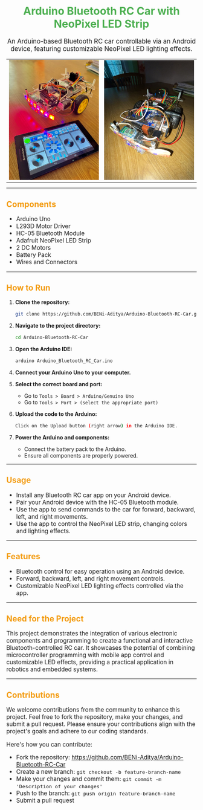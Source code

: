 <!-- README.md -->

<h1 align="center" style="color: #4CAF50;">Arduino Bluetooth RC Car with NeoPixel LED Strip</h1>

<p align="center" style="font-size: 1.2em;">An Arduino-based Bluetooth RC car controllable via an Android device, featuring customizable NeoPixel LED lighting effects.</p>

<!-- Images side by side -->
<p align="center">
    <table>
        <tr>
            <td><img src="RC Car images and videos/IMG_8977.jpg" alt="RC Car" width="400"/></td>
            <td><img src="RC Car images and videos/IMG_0090.jpg" alt="RC Car" width="400"/></td>
        </tr>
    </table>
</p>

---


<h2 style="color: #f39c12;">Components</h2>
<ul style="font-size: 1.1em;">
    <li>Arduino Uno</li>
    <li>L293D Motor Driver</li>
    <li>HC-05 Bluetooth Module</li>
    <li>Adafruit NeoPixel LED Strip</li>
    <li>2 DC Motors</li>
    <li>Battery Pack</li>
    <li>Wires and Connectors</li>
</ul>

---

<h2 style="color: #f39c12;">How to Run</h2>

1. **Clone the repository:**

    ```sh
    git clone https://github.com/BENi-Aditya/Arduino-Bluetooth-RC-Car.git
    ```

2. **Navigate to the project directory:**

    ```sh
    cd Arduino-Bluetooth-RC-Car
    ```

3. **Open the Arduino IDE:**

    ```sh
    arduino Arduino_Bluetooth_RC_Car.ino
    ```

4. **Connect your Arduino Uno to your computer.**

5. **Select the correct board and port:**
    - Go to `Tools > Board > Arduino/Genuino Uno`
    - Go to `Tools > Port > (select the appropriate port)`

6. **Upload the code to the Arduino:**

    ```sh
    Click on the Upload button (right arrow) in the Arduino IDE.
    ```

7. **Power the Arduino and components:**
    - Connect the battery pack to the Arduino.
    - Ensure all components are properly powered.

---

<h2 style="color: #f39c12;">Usage</h2>

<ul style="font-size: 1.1em;">
    <li>Install any Bluetooth RC car app on your Android device.</li>
    <li>Pair your Android device with the HC-05 Bluetooth module.</li>
    <li>Use the app to send commands to the car for forward, backward, left, and right movements.</li>
    <li>Use the app to control the NeoPixel LED strip, changing colors and lighting effects.</li>
</ul>

---

<h2 style="color: #f39c12;">Features</h2>

<ul style="font-size: 1.1em;">
    <li>Bluetooth control for easy operation using an Android device.</li>
    <li>Forward, backward, left, and right movement controls.</li>
    <li>Customizable NeoPixel LED lighting effects controlled via the app.</li>
</ul>

---

<h2 style="color: #f39c12;">Need for the Project</h2>
<p style="font-size: 1.1em;">This project demonstrates the integration of various electronic components and programming to create a functional and interactive Bluetooth-controlled RC car. It showcases the potential of combining microcontroller programming with mobile app control and customizable LED effects, providing a practical application in robotics and embedded systems.</p>

---

<h2 style="color: #f39c12;">Contributions</h2>
<p style="font-size: 1.1em;">We welcome contributions from the community to enhance this project. Feel free to fork the repository, make your changes, and submit a pull request. Please ensure your contributions align with the project's goals and adhere to our coding standards.</p>

<p style="font-size: 1.1em;">Here's how you can contribute:</p>
<ul style="font-size: 1.1em;">
    <li>Fork the repository: <a href="https://github.com/BENi-Aditya/Arduino-Bluetooth-RC-Car">https://github.com/BENi-Aditya/Arduino-Bluetooth-RC-Car</a></li>
    <li>Create a new branch: <code>git checkout -b feature-branch-name</code></li>
    <li>Make your changes and commit them: <code>git commit -m 'Description of your changes'</code></li>
    <li>Push to the branch: <code>git push origin feature-branch-name</code></li>
    <li>Submit a pull request</li>
</ul>
